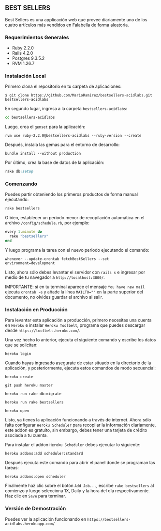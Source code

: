 ## BEST SELLERS

Best Sellers es una applicación web que provee diariamente uno de los cuatro artículos más vendidos en Falabella de forma aleatoria.


### Requerimientos Generales

* Ruby 2.2.0
* Rails 4.2.0
* Postgres 9.3.5.2
* RVM 1.26.7


### Instalación Local

Primero clona el repositorio en tu carpeta de aplicaciones:

```
$ git clone https://github.com/MarioRamirez/bestsellers-acidlabs.git bestsellers-acidlabs
```

En segundo lugar, ingresa a la carpeta `bestsellers-acidlabs`:

```zsh
cd bestsellers-acidlabs
```

Luego, crea el `gemset` para la aplicación:

```
rvm use ruby-2.2.0@bestsellers-acidlabs --ruby-version --create
```

Después, instala las gemas para el entorno de desarrollo:

```
bundle install --without production
```

Por último, crea la base de datos de la aplicación:

```rake
rake db:setup
```

### Comenzando

Puedes partir obteniendo los primeros productos de forma manual ejecutando:

```rake
rake bestsellers
```

O bien, establecer un periodo menor de recopilación automática en el archivo `/config/schedule.rb`, por ejemplo:

```ruby
every 1.minute do
  rake "bestsellers"
end
```

Y luego programa la tarea con el nuevo periodo ejecutando el comando:

```
whenever --update-crontab fetchBestSellers --set environment=development
```

Listo, ahora sólo debes levantar el servidor con `rails s` e ingresar por medio de tu navegador a `http://localhost:3000/`.

IMPORTANTE: si en tu terminal aparece el mensaje `You have new mail` ejecuta `crontab -e` y añade la línea `MAILTO=""` en la parte superior del documento, no olvides guardar el archivo al salir.


### Instalación en Producción

Para levantar esta aplicación a producción, primero necesitas una cuenta en `Heroku` e instalar `Heroku Toolbelt`, programa que puedes descargar desde `https://toolbelt.heroku.com/`.

Una vez hecho lo anterior, ejecuta el siguiente comando y escribe los datos que se solicitan:

```
heroku login
```

Cuando hayas ingresado asegurate de estar situado en la directorio de la aplicación, y posteriormente, ejecuta estos comandos de modo secuencial:

```
heroku create
```

```
git push heroku master
```

```
heroku run rake db:migrate
```

```
heroku run rake bestsellers
```

```
heroku open
```

Listo, ya tienes la aplicación funcionando a través de internet. Ahora sólo falta configurar `Heroku Scheduler` para recopilar la información diariamente, este addon es gratuito, sin embargo, debes tener una tarjeta de crédito asociada a tu cuenta.

Para instalar el addon `Heroku Scheduler` debes ejecutar lo siguiente:

```
heroku addons:add scheduler:standard
```

Después ejecuta este comando para abrir el panel donde se programan las tareas:

```
heroku addons:open scheduler
```

Finalmente haz clic sobre el botón `Add Job...`, escribe `rake bestsellers` al comienzo y luego selecciona 1X, Daily y la hora del día respectivamente. Haz clic en `Save` para terminar.


### Versión de Demostración

Puedes ver la aplicación funcionando en `https://bestsellers-acidlabs.herokuapp.com/`